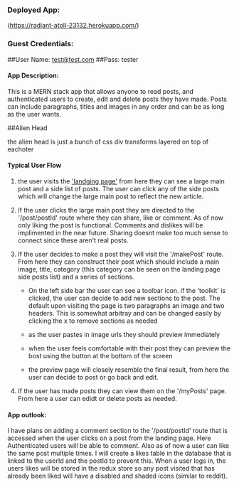 ### Deployed App: 

 (https://radiant-atoll-23132.herokuapp.com/)

### Guest Credentials: 

##User Name: test@test.com
##Pass: tester

#### App Description: 

This is a MERN stack app that allows anyone to read posts, and authenticated users to create, edit and delete posts they have made. Posts can include paragraphs, titles and images in any order and can be as long as the user wants. 

  ##Alien Head

  the alien head is just a bunch of css div transforms layered on top of eachoter

#### Typical User Flow

  1. the user visits the ['landging page'](https://radiant-atoll-23132.herokuapp.com/) from here they can see a large main post and a side list of posts. The user can click any of the side  posts which will change the large main post to reflect the new article. 

  2. If the user clicks the large main post they are directed to the '/post/postId' route where they can share, like or comment.
  As of now only liking the post is functional. Comments and dislikes will be implimented in the near future. Sharing doesnt make too much sense to connect since these aren't real posts. 

  3. If the user decides to make a post they will visit the '/makePost' route. From here they can construct their post which should include a main image, title, category (this category can be seen on the landing page side posts list) and a series of sections. 

     *  On the left side bar the user can see a toolbar icon. if the 'toolkit' is clicked, the user can decide to add new sections to the post.  The default upon visiting the page is two paragraphs an image and two headers. This is somewhat arbitray and can be changed easily by clicking the x to remove sections as needed

     * as the user pastes in image urls they should preview immediately

     * when the user feels comfortable with their post they can preview the bost using the button at the bottom of the screen

     * the preview page will closely resemble the final result, from here the user can decide to post or go back and edit. 

  4. If the user has made posts they can view them on the '/myPosts'
  page. From here a user can edidt or delete posts as needed. 

#### App outlook:

I have plans on adding a comment section to the '/post/postId' route that is accessed when the user clicks on a post from the landing page. Here Authenticated users will be able to comment. Also as of now a user can like the same post multiple times. I will create a likes table in the database that is linked to the userId and the postId to prevent this. When a user logs in,  the users likes will be stored in the redux store so any post visited that has already been liked will have a disabled and shaded icons (similar to reddit). 
